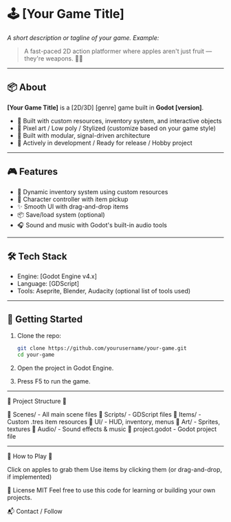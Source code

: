 # 🕹️ [Your Game Title]

_A short description or tagline of your game. Example:_
> A fast-paced 2D action platformer where apples aren't just fruit — they're weapons. 🍎💥

---

## 📦 About

**[Your Game Title]** is a [2D/3D] [genre] game built in **Godot [version]**.

- 🔧 Built with custom resources, inventory system, and interactive objects
- 🎨 Pixel art / Low poly / Stylized (customize based on your game style)
- 🧠 Built with modular, signal-driven architecture
- 🐛 Actively in development / Ready for release / Hobby project

---

## 🎮 Features

- 🍎 Dynamic inventory system using custom resources
- 🧍 Character controller with item pickup
- ✨ Smooth UI with drag-and-drop items
- 📦 Save/load system (optional)
- 🎧 Sound and music with Godot's built-in audio tools

---

## 🛠️ Tech Stack

- Engine: [Godot Engine v4.x]
- Language: [GDScript]
- Tools: Aseprite, Blender, Audacity (optional list of tools used)

---

## 🚀 Getting Started

1. Clone the repo:
   ```bash
   git clone https://github.com/yourusername/your-game.git
   cd your-game
2. Open the project in Godot Engine.

3. Press F5 to run the game.

---


📂 Project Structure 📂 

📁 Scenes/            - All main scene files
📁 Scripts/           - GDScript files
📁 Items/             - Custom .tres item resources
📁 UI/                - HUD, inventory, menus
📁 Art/               - Sprites, textures
📁 Audio/             - Sound effects & music
📄 project.godot      - Godot project file

---

🧪 How to Play 🧪

Click on apples to grab them
Use items by clicking them (or drag-and-drop, if implemented)

📜 License
MIT
Feel free to use this code for learning or building your own projects.

📬 Contact / Follow

